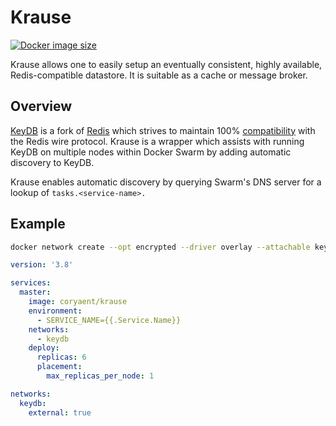 # Krause

[![Docker image size](https://img.shields.io/docker/image-size/coryaent/krause?style=flat-square)](https://hub.docker.com/r/coryaent/krause)

Krause allows one to easily setup an eventually consistent, highly available, Redis-compatible datastore. It is suitable as a cache or message broker.

## Overview
[KeyDB](https://keydb.dev/) is a fork of [Redis](https://redis.io/) which strives to maintain 100% [compatibility](https://docs.keydb.dev/docs/compatibility/) with the Redis wire protocol. Krause is a wrapper which assists with running KeyDB on multiple nodes within Docker Swarm by adding automatic discovery to KeyDB.

Krause enables automatic discovery by querying Swarm's DNS server for a lookup of ```tasks.<service-name>.``` 

## Example
```bash
docker network create --opt encrypted --driver overlay --attachable keydb
```
```yaml
version: '3.8'

services:
  master: 
    image: coryaent/krause
    environment:
      - SERVICE_NAME={{.Service.Name}}  
    networks:
      - keydb
    deploy:
      replicas: 6
      placement:
        max_replicas_per_node: 1

networks:
  keydb:
    external: true
```
